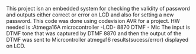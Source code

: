 This project isn an embedded system for checking the validity of password and outputs either correct or error on LCD and also for setting a new password.
This code was done using codevision AVR for a project.
HW needed is :Atmega16A microcontroller -LCD- 8870 DTMF - Mic 
The input is DTMF tone that was captured by DTMF 8870 and then the output of the DTMF was sent to Micrcontroller atmega16 results(sucess/error) displayed on LCD.
